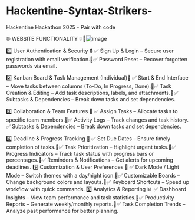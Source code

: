 # Hackentine-Syntax-Strikers-
Hackentine Hackathon 2025 - Pair with code

🌐 WEBSITE FUNCTIONALITY 💡🚀![image](https://github.com/user-attachments/assets/4c69c34d-d9dd-4444-beea-f129ca49517f)

1️⃣ User Authentication & Security 🔒
✅ Sign Up & Login – Secure user registration with email verification.✅ Password Reset – Recover forgotten passwords via email.

2️⃣ Kanban Board & Task Management (Individual)📌
✅ Start & End Interface – Move tasks between columns (To-Do, In Progress, Done).✅ Task Creation & Editing – Add task descriptions, labels, and attachments.✅ Subtasks & Dependencies – Break down tasks and set dependencies.

3️⃣ Collaboration & Team Features 👥
✅ Assign Tasks – Allocate tasks to specific team members.✅ Activity Logs – Track changes and task history.
✅ Subtasks & Dependencies – Break down tasks and set dependencies.

4️⃣ Deadline & Progress Tracking 📅 
✅ Set Due Dates – Ensure timely completion of tasks.✅ Task Prioritization – Highlight urgent tasks.✅ Progress Indicators – Track task status with progress bars or percentages.✅ Reminders & Notifications – Get alerts for upcoming deadlines. 
5️⃣ Customization & User Preferences 🎨 
✅ Dark Mode / Light Mode – Switch themes with a day/night icon.✅ Customizable Boards – Change background colors and layouts.✅ Keyboard Shortcuts – Speed up workflow with quick commands. 
6️⃣ Analytics & Reporting 📊 
✅ Dashboard Insights – View team performance and task statistics.✅ Productivity Reports – Generate weekly/monthly reports.✅ Task Completion Trends – Analyze past performance for better planning.




